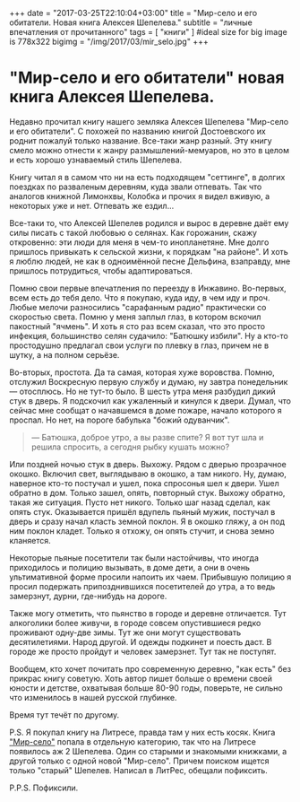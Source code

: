 +++
date = "2017-03-25T22:10:04+03:00"
title = "Мир-село и его обитатели. Новая книга Алексея Шепелева."
subtitle = "личные впечатления от прочитанного"
tags        = [ "книги" ]
#ideal size for big image is 778х322
bigimg = "/img/2017/03/mir_selo.jpg"
+++

# "Мир-село и его обитатели" новая книга Алексея Шепелева.

Недавно прочитал книгу нашего земляка Алексея Шепелева "Мир-село и его обитатели". С похожей по названию книгой Достоевского их роднит пожалуй только название. Все-таки жанр разный.
Эту книгу смело можно отнести к жанру размышлений-мемуаров, но это в целом и есть хорошо узнаваемый стиль Шепелева.

Книгу читал я в самом что ни на есть подходящем "сеттинге", в долгих поездках по разваленым деревням, куда звали отпевать. Так что аналогов книжной Лимонхвы, Колобка и прочих я видел вживую, а некоторых уже и нет. Отпевать же ездил...

Все-таки то, что Алексей Шепелев родился и вырос в деревне даёт ему силы писать с такой любовью о селянах. Как горожанин, скажу откровенно: эти люди для меня в чем-то инопланетяне. Мне долго пришлось привыкать к сельской жизни, к порядкам "на районе". И хоть я люблю людей, не как в одноимённой песне Дельфина, взаправду, мне пришлось потрудиться, чтобы адаптироваться.

Помню свои первые впечатления по переезду в Инжавино. Во-первых, всем есть до тебя дело. Что я покупаю, куда иду, в чем иду и проч. Любые мелочи разносились "сарафанным радио" практически со скоростью света.
Помню у меня заплыл глаз, в котором вскочил пакостный "ячмень". И хоть я сто раз всем сказал, что это просто инфекция, большинство селян судачило: "Батюшку избили". Ну а кто-то простодушно предлагал свои услуги по плевку в глаз, причем не в шутку, а на полном серьёзе.

Во-вторых, простота. Да та самая, которая хуже воровства. Помню, отслужил Воскресную первую службу и думаю, ну завтра понедельник — отосплюсь. Но не тут-то было. В шесть утра меня разбудил дикий стук в дверь. Я подскочил как ужаленный и кинулся к двери. Думал, что сейчас мне сообщат о начавшемся в доме пожаре, начало которого я проспал. Но нет, на пороге бабулька "божий одуванчик".

> — Батюшка, доброе утро, а вы разве спите? Я вот тут шла и решила спросить, а сегодня рыбку кушать можно?

Или поздней ночью стук в дверь. Выхожу. Рядом с дверью прозрачное окошко. Включил свет, выглядываю в окошко, а там никого. Ну, думаю, наверное кто-то постучал и ушел, пока спросонья шел к двери.
Ушел обратно в дом. Только зашел, опять, повторный стук. Выхожу обратно, такая же ситуация. Пусто нет никого. Только шаг назад сделал, как опять стук. Оказывается пришёл вдупель пьяный мужик, постучал в дверь и сразу начал класть земной поклон. Я в окошко гляжу, а он под ним поклон кладет. Только я отхожу, он опять стучит, и снова земно кланяется.

Некоторые пьяные посетители так были настойчивы, что иногда приходилось и полицию вызывать, в доме дети, а они в очень ультимативной форме просили напоить их чаем. Прибывшую полицию я просил подержать припозднившихся посетителей до утра, а то ведь замерзнут, дурни, где-нибудь на дороге.

Также могу отметить, что пьянство в городе и деревне отличается. Тут алкоголики более живучи, в городе совсем опустившиеся редко проживают одну-две зимы. Тут же они могут существовать десятилетиями. Народ другой. И одежды подкинет и поесть даст. В городе же просто пройдут и человек замерзнет. Тут так не поступят.

Вообщем, кто хочет почитать про современную деревню, "как есть" без прикрас книгу советую. Хоть автор пишет больше о времени своей юности и детстве, охватывая больше 80-90 годы, поверьте, не сильно что изменилось в нашей русской глубинке.

Время тут течёт по другому.

P.S. Я покупал книгу на Литресе, правда там у них есть косяк. Книга ["Мир-село"](https://www.litres.ru/aleksey-shepelev-2/mir-selo-i-ego-obitateli-povest-v-etudah-i-razmyshleniyah/) попала в отдельную категорию, так что на Литресе появилось аж 2 Шепелева. Один со старыми и знакомыми книжками, а другой только с одной новой "Мир-село". Причем поиском ищется только "старый" Шепелев.  Написал в ЛитРес, обещали пофиксить.

P.P.S. Пофиксили.
